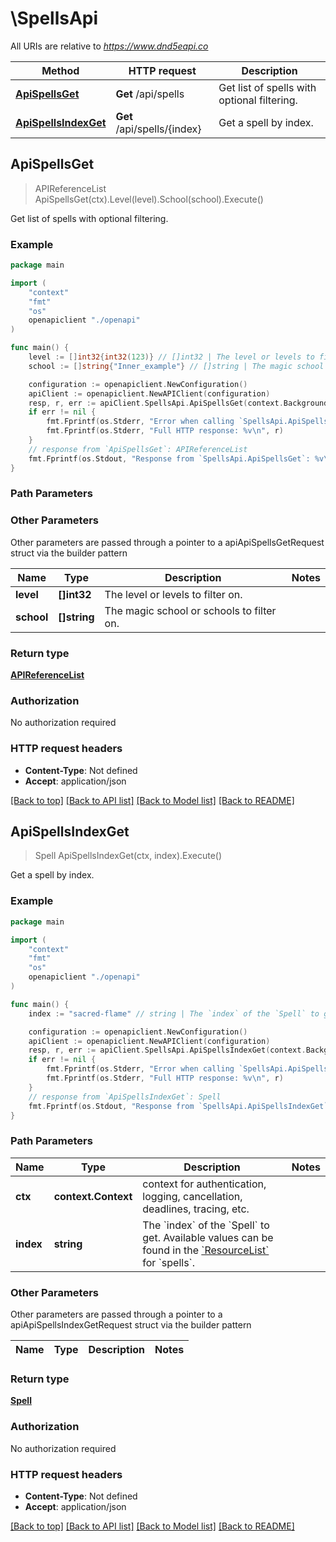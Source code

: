 # \SpellsApi

All URIs are relative to *https://www.dnd5eapi.co*

Method | HTTP request | Description
------------- | ------------- | -------------
[**ApiSpellsGet**](SpellsApi.md#ApiSpellsGet) | **Get** /api/spells | Get list of spells with optional filtering.
[**ApiSpellsIndexGet**](SpellsApi.md#ApiSpellsIndexGet) | **Get** /api/spells/{index} | Get a spell by index.



## ApiSpellsGet

> APIReferenceList ApiSpellsGet(ctx).Level(level).School(school).Execute()

Get list of spells with optional filtering.

### Example

```go
package main

import (
    "context"
    "fmt"
    "os"
    openapiclient "./openapi"
)

func main() {
    level := []int32{int32(123)} // []int32 | The level or levels to filter on. (optional)
    school := []string{"Inner_example"} // []string | The magic school or schools to filter on. (optional)

    configuration := openapiclient.NewConfiguration()
    apiClient := openapiclient.NewAPIClient(configuration)
    resp, r, err := apiClient.SpellsApi.ApiSpellsGet(context.Background()).Level(level).School(school).Execute()
    if err != nil {
        fmt.Fprintf(os.Stderr, "Error when calling `SpellsApi.ApiSpellsGet``: %v\n", err)
        fmt.Fprintf(os.Stderr, "Full HTTP response: %v\n", r)
    }
    // response from `ApiSpellsGet`: APIReferenceList
    fmt.Fprintf(os.Stdout, "Response from `SpellsApi.ApiSpellsGet`: %v\n", resp)
}
```

### Path Parameters



### Other Parameters

Other parameters are passed through a pointer to a apiApiSpellsGetRequest struct via the builder pattern


Name | Type | Description  | Notes
------------- | ------------- | ------------- | -------------
 **level** | **[]int32** | The level or levels to filter on. | 
 **school** | **[]string** | The magic school or schools to filter on. | 

### Return type

[**APIReferenceList**](APIReferenceList.md)

### Authorization

No authorization required

### HTTP request headers

- **Content-Type**: Not defined
- **Accept**: application/json

[[Back to top]](#) [[Back to API list]](../README.md#documentation-for-api-endpoints)
[[Back to Model list]](../README.md#documentation-for-models)
[[Back to README]](../README.md)


## ApiSpellsIndexGet

> Spell ApiSpellsIndexGet(ctx, index).Execute()

Get a spell by index.

### Example

```go
package main

import (
    "context"
    "fmt"
    "os"
    openapiclient "./openapi"
)

func main() {
    index := "sacred-flame" // string | The `index` of the `Spell` to get.  Available values can be found in the [`ResourceList`](#get-/api/-endpoint-) for `spells`. 

    configuration := openapiclient.NewConfiguration()
    apiClient := openapiclient.NewAPIClient(configuration)
    resp, r, err := apiClient.SpellsApi.ApiSpellsIndexGet(context.Background(), index).Execute()
    if err != nil {
        fmt.Fprintf(os.Stderr, "Error when calling `SpellsApi.ApiSpellsIndexGet``: %v\n", err)
        fmt.Fprintf(os.Stderr, "Full HTTP response: %v\n", r)
    }
    // response from `ApiSpellsIndexGet`: Spell
    fmt.Fprintf(os.Stdout, "Response from `SpellsApi.ApiSpellsIndexGet`: %v\n", resp)
}
```

### Path Parameters


Name | Type | Description  | Notes
------------- | ------------- | ------------- | -------------
**ctx** | **context.Context** | context for authentication, logging, cancellation, deadlines, tracing, etc.
**index** | **string** | The &#x60;index&#x60; of the &#x60;Spell&#x60; to get.  Available values can be found in the [&#x60;ResourceList&#x60;](#get-/api/-endpoint-) for &#x60;spells&#x60;.  | 

### Other Parameters

Other parameters are passed through a pointer to a apiApiSpellsIndexGetRequest struct via the builder pattern


Name | Type | Description  | Notes
------------- | ------------- | ------------- | -------------


### Return type

[**Spell**](Spell.md)

### Authorization

No authorization required

### HTTP request headers

- **Content-Type**: Not defined
- **Accept**: application/json

[[Back to top]](#) [[Back to API list]](../README.md#documentation-for-api-endpoints)
[[Back to Model list]](../README.md#documentation-for-models)
[[Back to README]](../README.md)


